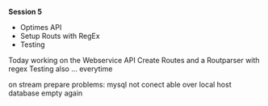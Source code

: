 **Session 5**

* Optimes API 
* Setup Routs with RegEx 
* Testing

Today working on the Webservice API
Create Routes and a Routparser with regex
Testing also ... everytime

on stream prepare problems:
mysql not conect able over local host
database empty again